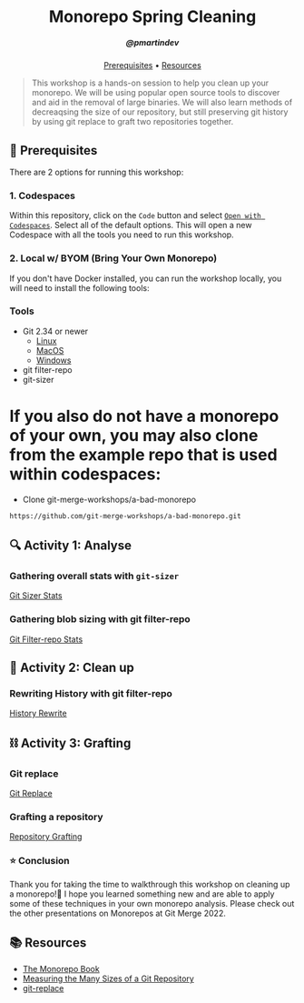 <h1 align="center">Monorepo Spring Cleaning</h1>
<h5 align="center">@pmartindev</h3>

<p align="center">
  <a href="#mega-prerequisites">Prerequisites</a> •  
  <a href="#books-resources">Resources</a>
</p>

> This workshop is a hands-on session to help you clean up your monorepo. We will be using popular open source tools to discover and aid in the removal of large binaries. We will also learn methods of decreaqsing the size of our repository, but still preserving git history by using git replace to graft two repositories together.

## :mega: Prerequisites
There are 2 options for running this workshop:

### 1. Codespaces
Within this repository, click on the `Code` button and select [`Open with Codespaces`](https://github.com/codespaces/new?repo=git-merge-workshops/monorepo-spring-cleaning). Select all of the default options. This will open a new Codespace with all the tools you need to run this workshop.

### 2. Local w/ BYOM (Bring Your Own Monorepo)
If you don't have Docker installed, you can run the workshop locally, you will need to install the following tools:

### Tools
- Git 2.34 or newer
  - [Linux](https://git-scm.com/download/linux)
  - [MacOS](https://git-scm.com/download/mac)
  - [Windows](https://git-scm.com/download/win)
- git filter-repo
- git-sizer 

# If you also do not have a monorepo of your own, you may also clone from the example repo that is used within codespaces:
- Clone git-merge-workshops/a-bad-monorepo
```bash
https://github.com/git-merge-workshops/a-bad-monorepo.git
```

## :mag: Activity 1: Analyse 

### Gathering overall stats with `git-sizer`
[Git Sizer Stats](lessons/git-sizer-stats.md)

### Gathering blob sizing with git filter-repo
[Git Filter-repo Stats](lessons/git-filter-repo-stats.md)

## :broom: Activity 2: Clean up
### Rewriting History with git filter-repo
[History Rewrite](lessons/history-rewrite.md)

## :chains: Activity 3: Grafting 
### Git replace
[Git Replace](lessons/git-replace.md)

### Grafting a repository
[Repository Grafting](lessons/repository-grafting.md)

### :star: Conclusion 
Thank you for taking the time to walkthrough this workshop on cleaning up a monorepo!:tada: I hope you learned something new and are able to apply some of these techniques in your own monorepo analysis. Please check out the other presentations on Monorepos at Git Merge 2022.

## :books: Resources
- [The Monorepo Book](https://monorepo-book.github.io/)
- [Measuring the Many Sizes of a Git Repository](https://github.blog/2018-03-05-measuring-the-many-sizes-of-a-git-repository/)
- [git-replace](https://git-scm.com/docs/git-replace)